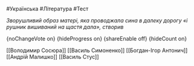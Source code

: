 #Українська #Література #Тест

*Зворушливий образ матері, яка проводжала сина в далеку дорогу «і рушник вишиваний на щастя дала», створив*

{noChangeVote on}
{hideProgress on}
{shareEnable off}
{hideCount on}

[[Володимир Сосюра]]
[[Василь Симоненко]]
[[Богдан-Ігор Антонич]]
[[Андрій Малишко]]
[[Василь Стус]]
